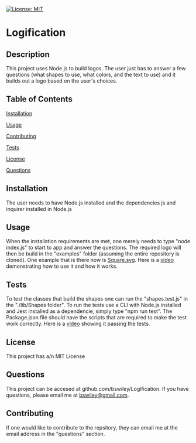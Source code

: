 [![License: MIT](https://img.shields.io/badge/License-MIT-yellow.svg)](https://opensource.org/licenses/MIT)



# Logification

## Description
This project uses Node.js to build logos.  The user just has to answer a few questions (what shapes to use, what colors, and the text to use) and it builds out a logo based on the user's choices.


## Table of Contents

[Installation](#Installation)

[Usage](#Usage)

[Contributing](#Contributing)

[Tests](#Tests)

[License](#License)

[Questions](#Questions)

## Installation
The user needs to have Node.js installed and the dependencies js and inquirer installed in  Node.js

## Usage
When the installation requirements are met, one merely needs to type "node index.js" to start to app and answer the questions.  The required logo will then be build in the "examples" folder (assuming the entire repository is cloned).  One example that is there now is [Square.svg](./examples/square.svg). Here is a [video](https://drive.google.com/file/d/1UA608TGSa_yhb_lI-vAUENx-lsB8rIGZ/view?usp=share_link) demonstrating how to use it and how it works.

## Tests
To test the classes that build the shapes one can run the "shapes.test.js" in the  "./lib/Shapes folder". To run the tests use a CLI with Node.js installed and  Jest installed as a dependencie,  simply  type "npm run test".  The Package.json file should have the scripts that are required to make the test work correctly. Here is a [video](https://drive.google.com/file/d/1QsgpdLAqMQe2DtlcPJwCye9SBUbzeDbV/view?usp=share_link) showing it passing the tests.

## License
This project has a/n MIT License

## Questions
This project can be accesed at github.com/bswiley/Logification.  If you have questions, please email me at bswiley@gmail.com.
## Contributing
If one would like to contribute to the repsitory, they can email me at the email address in the "questions" section. 
